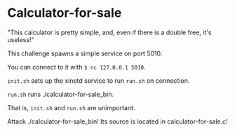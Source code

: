 # Calculator-for-sale

"This calculator is pretty simple, and, even if there is a double free, it's useless!"

This challenge spawns a simple service on port 5010.

You can connect to it with `$ nc 127.0.0.1 5010`.

`init.sh` sets up the xinetd service to run `run.sh` on connection.

`run.sh` runs ./calculator-for-sale_bin.

That is, `init.sh` and `run.sh` are unimportant.

Attack ./calculator-for-sale_bin! Its source is located in calculator-for-sale.c!
